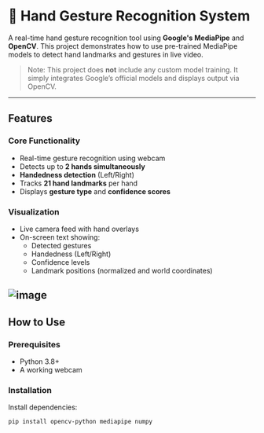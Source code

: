 # 👋 Hand Gesture Recognition System

A real-time hand gesture recognition tool using **Google's MediaPipe** and **OpenCV**. This project demonstrates how to use pre-trained MediaPipe models to detect hand landmarks and gestures in live video.
> Note: This project does **not** include any custom model training. It simply integrates Google’s official models and displays output via OpenCV.

---

## Features

### Core Functionality
- Real-time gesture recognition using webcam
- Detects up to **2 hands simultaneously**
- **Handedness detection** (Left/Right)
- Tracks **21 hand landmarks** per hand
- Displays **gesture type** and **confidence scores**

### Visualization
- Live camera feed with hand overlays
- On-screen text showing:
  - Detected gestures
  - Handedness (Left/Right)
  - Confidence levels
  - Landmark positions (normalized and world coordinates)

![image](https://github.com/user-attachments/assets/b8c3dca4-7c41-4bf8-9bdf-76eb231e92c1)
---

## How to Use

### Prerequisites
- Python 3.8+
- A working webcam

### Installation
Install dependencies:
```bash
pip install opencv-python mediapipe numpy
```
